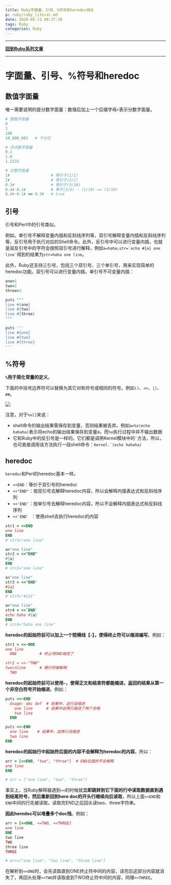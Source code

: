 ```yaml
---
title: Ruby字面量、引号、%符号和heredoc相关
p: ruby/ruby_literal.md
date: 2020-05-11 09:37:30
tags: Ruby
categories: Ruby
---
```


------

**[回到Ruby系列文章](/ruby/index/)**

------

# 字面量、引号、%符号和heredoc

## 数值字面量

唯一需要说明的是分数字面量：数值后加上一个后缀字母`r`表示分数字面量。

```ruby
# 整数字面量
0
1
100
10_000_001   # 千分位

# 浮点数字面量
0.1
1.0
1.2222

# 分数字面量
1r                  # 等价于(1/1)
2r                  # 等价于(2/1)
0.3r                # 等价于(3/10)
0.4r-0.1r           # 等于(2/5) - (1/10) == (3/10)
0.4r-0.1r == 0.3r   # true
```


## 引号

引号和Perl中的引号类似。

例如，单引号不解释变量内插和反斜线序列等，双引号解释变量内插和反斜线序列等，反引号用于执行对应的Shell命令。此外，反引号中可以进行变量内插，也就是说反引号中的字符会按照双引号进行解释，例如`` a=haha;str=`echo #{a} one line` ``得到的结果为`str=haha one line`。

此外，Ruby还支持三引号，包括三个双引号、三个单引号，用来实现简单的heredoc功能。双引号可以进行变量内插，单引号不可变量内插：

```ruby
one=1
two=2
three=3

puts """
line #{one}
line #{two}
line #{three}
"""

puts '''
line #{one}
line #{two}
line #{three}
'''
```

## %符号

**`%`用于简化常量的定义**。

下面的中括号边界符可以替换为其它对称符号或相同的符号。例如`()`、`<>`、`||`、`##`。

![](/img/ruby/1589464731358.png)

注意，对于`%x[]`来说：

- shell命令的输出结果需保存到变量，否则结果被丢弃。例如`a=%x(echo hahaha)`表示将echo的输出结果保存到变量a，而`%x`执行过程中并不输出数据
- 它和Ruby中的反引号是一样的。它们都是调用Kernel模块中的`` ` ``方法，所以，也可直接调用该方法执行一段shell命令：``Kernel.`(echo hahaha)``

## heredoc

`heredoc`和Perl的heredoc基本一样。

- `<<END`：等价于双引号的heredoc
- `<<"END"`：按双引号去解释heredoc内容，所以会解释内插表达式和反斜线序列
- `<<'END'`：按单引号去解释heredoc内容，所以不会解释内插表达式和反斜线序列
- ``<<`END` ``：使用shell去执行heredoc的内容

```ruby
str1 = <<END
one line
END
# str1="one line"

a="one line"
str2 = <<"END"
#{a}
END
# str2="one line"

a="one line"
str3 = <<'END'
#{a}
END
# str3="#{a}"

a="one line"
str4 = <<`END`
echo haha #{a}
END
# str4="haha one line"
```

**heredoc的起始符前可以加上一个短横线【-】，使得终止符可以缩进编写**。例如：

```ruby
str1 = <<-ONE
one line
  ONE          # 终止符ONE缩进了

str2 = <<-"TWO"
two\nline      # 换行符被解释
  TWO
```

**heredoc的起始符前可以使用`~`，使得正文和结束符都能缩进，返回的结果从第一个非空白符号开始缩进**。例如：

```ruby
puts <<~END
  Usage: abc def  # 结果中，这行没缩进
    one line      # 结果中这两行缩进了两个空格
    two line
  END

puts <<~END
  one line    # 结果中，这两行没缩进
  two line
END
```

**heredoc的起始行中起始符后面的内容不会解释为heredoc的内容**。所以：

```ruby
arr = [<<END, "two", "three"]  # END后面的不会解释
one line
END

# arr = ["one line", "two", "three"]
```

事实上，当Ruby解释器遇到`<<`的时候就**立即跳转到它下面的行中读取数据直到遇到结尾符号，然后重新回到here doc的开头行继续向后读取**，所以上面`<<END`和`END`中间的行先被读取，读取完END之后回头读two、three字符串。

**因此heredoc可以堆叠多个doc栈**。例如：

```ruby
arr = [<<ONE, <<TWO, <<THREE]
one line
ONE
two line
TWO
three line
THREE

# arr=["one line", "two line", "three line"]
```

在解析到`<<ONE`时，会先读取直到ONE终止符中间的内容，读完后这部分内容就消失了，再回头处理`<<TWO`并读取直到TWO终止符中间的内容，同理`<<THREE`。

